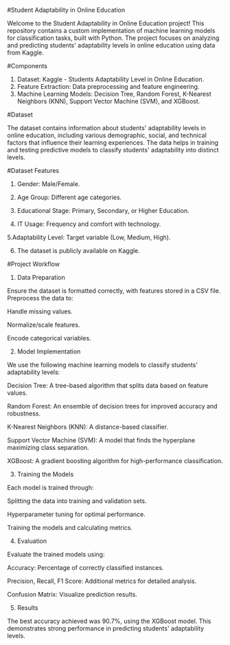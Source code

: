 #Student Adaptability in Online Education

Welcome to the Student Adaptability in Online Education project! This repository contains a custom implementation of machine learning models for classification tasks, built with Python. The project focuses on analyzing and predicting students' adaptability levels in online education using data from Kaggle.

#Components

1. Dataset: Kaggle - Students Adaptability Level in Online Education.
2. Feature Extraction: Data preprocessing and feature engineering.
3. Machine Learning Models: Decision Tree, Random Forest, K-Nearest Neighbors (KNN), Support Vector Machine (SVM), and XGBoost.

#Dataset

The dataset contains information about students' adaptability levels in online education, including various demographic, social, and technical factors that influence their learning experiences. The data helps in training and testing predictive models to classify students' adaptability into distinct levels.

#Dataset Features

1. Gender: Male/Female.

2. Age Group: Different age categories.

3. Educational Stage: Primary, Secondary, or Higher Education.

4. IT Usage: Frequency and comfort with technology.

5.Adaptability Level: Target variable (Low, Medium, High).

6. The dataset is publicly available on Kaggle.

#Project Workflow

1. Data Preparation

Ensure the dataset is formatted correctly, with features stored in a CSV file. Preprocess the data to:

Handle missing values.

Normalize/scale features.

Encode categorical variables.

2. Model Implementation

We use the following machine learning models to classify students' adaptability levels:

Decision Tree: A tree-based algorithm that splits data based on feature values.

Random Forest: An ensemble of decision trees for improved accuracy and robustness.

K-Nearest Neighbors (KNN): A distance-based classifier.

Support Vector Machine (SVM): A model that finds the hyperplane maximizing class separation.

XGBoost: A gradient boosting algorithm for high-performance classification.

3. Training the Models

Each model is trained through:

Splitting the data into training and validation sets.

Hyperparameter tuning for optimal performance.

Training the models and calculating metrics.

4. Evaluation

Evaluate the trained models using:

Accuracy: Percentage of correctly classified instances.

Precision, Recall, F1 Score: Additional metrics for detailed analysis.

Confusion Matrix: Visualize prediction results.

5. Results

The best accuracy achieved was 90.7%, using the XGBoost model. This demonstrates strong performance in predicting students' adaptability levels.
